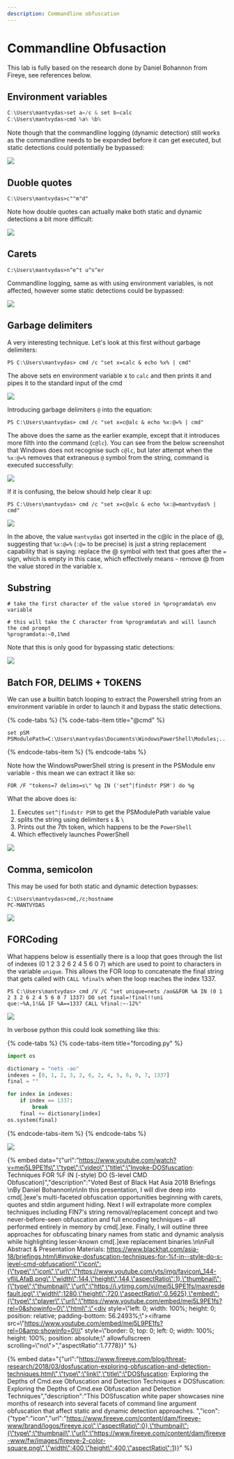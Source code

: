 ```yaml
---
description: Commandline obfuscation
---
```


# Commandline Obfusaction

This lab is fully based on the research done by Daniel Bohannon from Fireye, see references below.

## Environment variables

```csharp
C:\Users\mantvydas>set a=/c & set b=calc
C:\Users\mantvydas>cmd %a% %b%
```

Note though that the commandline logging \(dynamic detection\) still works as the commandline needs to be expanded before it can get executed, but static detections could potentially be bypassed:

![](../.gitbook/assets/environment-variables.png)

## Duoble quotes

```text
C:\Users\mantvydas>c""m"d"
```

Note how double quotes can actually make both static and dynamic detections a bit more difficult:

![](../.gitbook/assets/double-quotes.png)

## Carets

```text
C:\Users\mantvydas>n^e^t u^s^er
```

Commandline logging, same as with using environment variables, is not affected, however some static detections could be bypassed:

![](../.gitbook/assets/carets.png)

## Garbage delimiters

A very interesting technique. Let's look at this first without garbage delimiters:

```text
PS C:\Users\mantvydas> cmd /c "set x=calc & echo %x% | cmd"
```

The above sets en environment variable x to `calc` and then prints it and pipes it to the standard input of the cmd

![](../.gitbook/assets/garbage1.png)

Introducing garbage delimiters `@` into the equation:

```text
PS C:\Users\mantvydas> cmd /c "set x=c@alc & echo %x:@=% | cmd"
```

The above does the same as the earlier example, except that it introduces more filth into the command \(`c@lc`\). You can see from the below screenshot that Windows does not recognise such `c@lc`, but later attempt when the `%x:@=%` removes that extraneous `@` symbol from the string, command is executed successfully:

![](../.gitbook/assets/garbage2.png)

If it is confusing, the below should help clear it up:

```text
PS C:\Users\mantvydas> cmd /c "set x=c@alc & echo %x:@=mantvydas% | cmd"
```

![](../.gitbook/assets/garbage3.png)

In the above, the value `mantvydas` got inserted in the c@lc in the place of @, suggesting that `%x:@=%` \(`:@=` to be precise\) is just a string replacement capability that is saying: replace the @ symbol with text that goes after the `=` sign, which is empty in this case, which effectively means - remove @ from the value stored in the variable x.

## Substring

```text
# take the first character of the value stored in %programdata% env variable

# this will take the C character from %programdata% and will launch the cmd prompt
%programdata:~0,1%md
```

Note that this is only good for bypassing static detections:

![](../.gitbook/assets/substring1.png)

## Batch FOR, DELIMS + TOKENS

We can use a builtin batch looping to extract the Powershell string from an environment variable in order to launch it and bypass the static detections.

{% code-tabs %}
{% code-tabs-item title="@cmd" %}
```text
set pSM 
PSModulePath=C:\Users\mantvydas\Documents\WindowsPowerShell\Modules;....
```
{% endcode-tabs-item %}
{% endcode-tabs %}

Note how the WindowsPowerShell string is present in the PSModule env variable - this mean we can extract it like so:

```text
FOR /F "tokens=7 delims=s\" %g IN ('set^|findstr PSM') do %g
```

What the above does is:

1. Executes `set^|findstr PSM` to get the PSModulePath variable value
2. splits the string using delimiters `s` & `\`
3. Prints out the 7th token, which happens to be the `PowerShell`
4. Which effectively launches PowerShell

![](../.gitbook/assets/batch-powershell.png)

## Comma, semicolon

This may be used for both static and dynamic detection bypasses:

```text
C:\Users\mantvydas>cmd,/c;hostname
PC-MANTVYDAS
```

![](../.gitbook/assets/comasemicoma.png)

## FORCoding

What happens below is essentially there is a loop that goes through the list of indexes \(0 1 2 3 2 6 2 4 5 6 0 7\) which are used to point to characters in the variable `unique`. This allows the FOR loop to concatenate the final string that gets called with `CALL %final%` when the loop reaches the index 1337.

```text
PS C:\Users\mantvydas> cmd /V /C "set unique=nets /ao&&FOR %A IN (0 1 2 3 2 6 2 4 5 6 0 7 1337) DO set final=!final!!uni
que:~%A,1!&& IF %A==1337 CALL %final:~-12%"
```

![](../.gitbook/assets/forcoding.png)

In verbose python this could look something like this:

{% code-tabs %}
{% code-tabs-item title="forcoding.py" %}
```python
import os

dictionary = "nets -ao"
indexes = [0, 1, 2, 3, 2, 6, 2, 4, 5, 6, 0, 7, 1337]
final = ""

for index in indexes:
    if index == 1337:        
        break
    final += dictionary[index]
os.system(final)
```
{% endcode-tabs-item %}
{% endcode-tabs %}

![](../.gitbook/assets/forcoding-python%20%281%29.png)

{% embed data="{\"url\":\"https://www.youtube.com/watch?v=mej5L9PE1fs\",\"type\":\"video\",\"title\":\"Invoke-DOSfuscation: Techniques FOR %F IN \(-style\) DO \(S-level CMD Obfuscation\)\",\"description\":\"Voted Best of Black Hat Asia 2018 Briefings \\nBy Daniel Bohannon\\n\\nIn this presentation, I will dive deep into cmd\[.\]exe\'s multi-faceted obfuscation opportunities beginning with carets, quotes and stdin argument hiding. Next I will extrapolate more complex techniques including FIN7\'s string removal/replacement concept and two never-before-seen obfuscation and full encoding techniques – all performed entirely in memory by cmd\[.\]exe. Finally, I will outline three approaches for obfuscating binary names from static and dynamic analysis while highlighting lesser-known cmd\[.\]exe replacement binaries.\\n\\nFull Abstract & Presentation Materials: https://www.blackhat.com/asia-18/briefings.html\#invoke-dosfuscation-techniques-for-%f-in--style-do-s-level-cmd-obfuscation\",\"icon\":{\"type\":\"icon\",\"url\":\"https://www.youtube.com/yts/img/favicon\_144-vfliLAfaB.png\",\"width\":144,\"height\":144,\"aspectRatio\":1},\"thumbnail\":{\"type\":\"thumbnail\",\"url\":\"https://i.ytimg.com/vi/mej5L9PE1fs/maxresdefault.jpg\",\"width\":1280,\"height\":720,\"aspectRatio\":0.5625},\"embed\":{\"type\":\"player\",\"url\":\"https://www.youtube.com/embed/mej5L9PE1fs?rel=0&showinfo=0\",\"html\":\"<div style=\\\"left: 0; width: 100%; height: 0; position: relative; padding-bottom: 56.2493%;\\\"><iframe src=\\\"https://www.youtube.com/embed/mej5L9PE1fs?rel=0&amp;showinfo=0\\\" style=\\\"border: 0; top: 0; left: 0; width: 100%; height: 100%; position: absolute;\\\" allowfullscreen scrolling=\\\"no\\\"></iframe></div>\",\"aspectRatio\":1.7778}}" %}

{% embed data="{\"url\":\"https://www.fireeye.com/blog/threat-research/2018/03/dosfuscation-exploring-obfuscation-and-detection-techniques.html\",\"type\":\"link\",\"title\":\"DOSfuscation: Exploring the Depths of Cmd.exe Obfuscation and Detection Techniques « DOSfuscation: Exploring the Depths of Cmd.exe Obfuscation and Detection Techniques\",\"description\":\"This&nbsp;DOSfuscation white paper showcases nine months of research into several facets of command line argument obfuscation that affect static and dynamic detection approaches.&nbsp;\",\"icon\":{\"type\":\"icon\",\"url\":\"https://www.fireeye.com/content/dam/fireeye-www/brand/logos/fireeye.ico\",\"aspectRatio\":0},\"thumbnail\":{\"type\":\"thumbnail\",\"url\":\"https://www.fireeye.com/content/dam/fireeye-www/fw/images/fireeye-2-color-square.png\",\"width\":400,\"height\":400,\"aspectRatio\":1}}" %}


